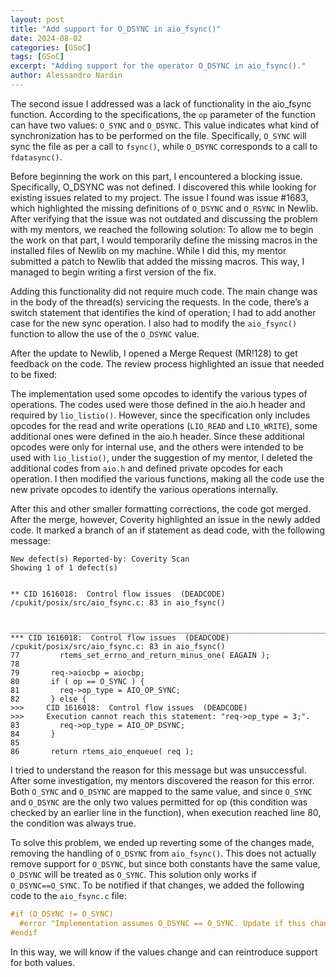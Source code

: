 ```yaml
---
layout: post
title: "Add support for O_DSYNC in aio_fsync()"
date: 2024-08-02
categories: [GSoC]
tags: [GSoC]
excerpt: "Adding support for the operator O_DSYNC in aio_fsync()."
author: Alessandro Nardin
---
```


The second issue I addressed was a lack of functionality in the aio_fsync function. According to the specifications, the `op` parameter of the function can have two values: `O_SYNC` and `O_DSYNC`. This value indicates what kind of synchronization has to be performed on the file. Specifically, `O_SYNC` will sync the file as per a call to `fsync()`, while `O_DSYNC` corresponds to a call to `fdatasync()`.

Before beginning the work on this part, I encountered a blocking issue. Specifically, O_DSYNC was not defined. I discovered this while looking for existing issues related to my project. The issue I found was issue #1683, which highlighted the missing definitions of `O_DSYNC` and `O_RSYNC` in Newlib. After verifying that the issue was not outdated and discussing the problem with my mentors, we reached the following solution: To allow me to begin the work on that part, I would temporarily define the missing macros in the installed files of Newlib on my machine. While I did this, my mentor submitted a patch to Newlib that added the missing macros. This way, I managed to begin writing a first version of the fix.

Adding this functionality did not require much code. The main change was in the body of the thread(s) servicing the requests. In the code, there’s a switch statement that identifies the kind of operation; I had to add another case for the new sync operation. I also had to modify the `aio_fsync()` function to allow the use of the `O_DSYNC` value.

After the update to Newlib, I opened a Merge Request (MR!128) to get feedback on the code. The review process highlighted an issue that needed to be fixed:

The implementation used some opcodes to identify the various types of operations. The codes used were those defined in the aio.h header and required by `lio_listio()`. However, since the specification only includes opcodes for the read and write operations (`LIO_READ` and `LIO_WRITE`), some additional ones were defined in the aio.h header. Since these additional opcodes were only for internal use, and the others were intended to be used with `lio_listio()`, under the suggestion of my mentor, I deleted the additional codes from `aio.h` and defined private opcodes for each operation. I then modified the various functions, making all the code use the new private opcodes to identify the various operations internally.

After this and other smaller formatting corrections, the code got merged. After the merge, however, Coverity highlighted an issue in the newly added code. It marked a branch of an if statement as dead code, with the following message:

```
New defect(s) Reported-by: Coverity Scan
Showing 1 of 1 defect(s)


** CID 1616018:  Control flow issues  (DEADCODE)
/cpukit/posix/src/aio_fsync.c: 83 in aio_fsync()


________________________________________________________________________________________________________
*** CID 1616018:  Control flow issues  (DEADCODE)
/cpukit/posix/src/aio_fsync.c: 83 in aio_fsync()
77         rtems_set_errno_and_return_minus_one( EAGAIN );
78     
79       req->aiocbp = aiocbp;
80       if ( op == O_SYNC ) {
81         req->op_type = AIO_OP_SYNC;
82       } else {
>>>     CID 1616018:  Control flow issues  (DEADCODE)
>>>     Execution cannot reach this statement: "req->op_type = 3;".
83         req->op_type = AIO_OP_DSYNC;
84       }
85       
86       return rtems_aio_enqueue( req );
```

I tried to understand the reason for this message but was unsuccessful. After some investigation, my mentors discovered the reason for this error. Both `O_SYNC` and `O_DSYNC` are mapped to the same value, and since `O_SYNC` and `O_DSYNC` are the only two values permitted for op (this condition was checked by an earlier line in the function), when execution reached line 80, the condition was always true.

To solve this problem, we ended up reverting some of the changes made, removing the handling of `O_DSYNC` from `aio_fsync()`. This does not actually remove support for `O_DSYNC`, but since both constants have the same value, `O_DSYNC` will be treated as `O_SYNC`. This solution only works if `O_DSYNC==O_SYNC`. To be notified if that changes, we added the following code to the `aio_fsync.c` file:

```c
#if (O_DSYNC != O_SYNC)
  #error "Implementation assumes O_DSYNC == O_SYNC. Update if this changes."
#endif 
```

In this way, we will know if the values change and can reintroduce support for both values.
